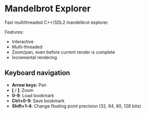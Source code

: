 # Mandelbrot Explorer

Fast multithreaded C++/SDL2 mandelbrot explorer.

Features:

* Interactive
* Multi-threaded
* Zoom/pan, even before current render is complete
* Incremental rendering

## Keyboard navigation

* **Arrow keys:** Pan
* **[** / **]**: Zoom
* **0-9**: Load bookmark
* **Ctrl+0-9**: Save bookmark
* **Shift+1-4**: Change floating point precision (32, 64, 80, 128 bits)
